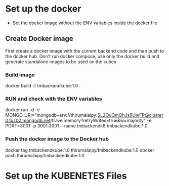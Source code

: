 # Set up the docker 
- Set the docker image without the ENV variables inside the docker file

## Create Docker image
First create a docker image with the current backend code and then push to the docker hub. Don't run docker compose, use only the docker build and generate standalone images to be used on the kubes

### Build image
docker build -t tmbackendkube:1.0 .

### RUN and check with the ENV variables
docker run -d -e MONGO_URI="mongodb+srv://thirumalaipy:SL2OuQmQhJs9UwFP@cluster0.1uz02.mongodb.net/travelmemory?retryWrites=true&w=majority" -e PORT=3001 -p 3001:3001 --name tmbackendk8 tmbackendkube:1.0

### Push the docker image to the Docker hub
docker tag tmbackendkube:1.0  thirumalaipy/tmbackendkube:1.0
docker push thirumalaipy/tmbackendkube:1.0

# Set up the KUBENETES Files



